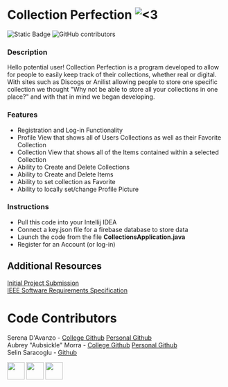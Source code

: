 # Collection Perfection ![<3](https://github.com/serenad96/CSC325-GroupProject/blob/main/src/main/resources/csc325/collectionsproject/imgs/orange_heart_small.png)

![Static Badge](https://img.shields.io/badge/-Open_In_Intellij_IDEA-blue?logo=intellijidea) ![GitHub contributors](https://img.shields.io/github/contributors/serenad96/CSC325-GroupProject)

### Description
Hello potential user! Collection Perfection is a program developed to allow for people to easily keep track of their collections, whether real or digital. With sites such as Discogs or Anilist allowing people to store one specific collection we thought "Why not be able to store all your collections in one place?" and with that in mind we began developing.

### Features
 - Registration and Log-in Functionality
 - Profile View that shows all of Users Collections as well as their Favorite Collection
 - Collection View that shows all of the Items contained within a selected Collection
 - Ability to Create and Delete Collections
 - Ability to Create and Delete Items
 - Ability to set collection as Favorite
 - Ability to locally set/change Profile Picture

### Instructions
 - Pull this code into your Intellij IDEA
 - Connect a key.json file for a firebase database to store data
 - Launch the code from the file **CollectionsApplication.java**
 - Register for an Account (or log-in)

## Additional Resources
[Initial Project Submission](https://docs.google.com/document/d/1IO2AgEgT3ckqxsMnQ8nS0QOUxvDkMYklEKp69lwrgwk/edit?usp=sharing)  
[IEEE Software Requirements Specification](https://docs.google.com/document/d/1fquEf529GFjADmP6-Aj-5UlPbXjP92FlJCXgQ_1P69c/edit?usp=sharing)

# Code Contributors

Serena D'Avanzo - [College Github](https://github.com/serenad96) [Personal Github](https://github.com/Sereenabee)  
Aubrey "Aubsickle" Morra - [College Github](https://github.com/AubsFSC) [Personal Github](https://github.com/Aubsickle)  
Selin Saracoglu - [Github](https://github.com/selincs)  

<img src="https://github.com/serenad96.png" width="40"> <img src="https://github.com/aubsickle.png" width="40"> <img src="https://github.com/selincs.png" width="40">
